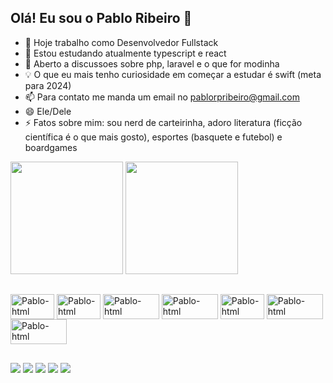 ## Olá! Eu sou o Pablo Ribeiro 👋

- 🔭 Hoje trabalho como Desenvolvedor Fullstack
- 🌱 Estou estudando atualmente typescript e react
- 💬 Aberto a discussoes sobre php, laravel e o que for modinha
- 💡 O que eu mais tenho curiosidade em começar a estudar é swift (meta para 2024)
- 📫 Para contato me manda um email no pablorpribeiro@gmail.com
- 😄 Ele/Dele
- ⚡ Fatos sobre mim: sou nerd de carteirinha, adoro literatura (ficção científica é o que mais gosto), esportes (basquete e futebol) e
  boardgames

<div>
  <a href="https://github.com/pablorudah"></a>
  <img height="180em" src="https://github-readme-stats.vercel.app/api?username=pablorudah" />
  <img height="180em" src="https://github-readme-stats.vercel.app/api/top-langs/?username=pablorudah&layout=compact" />
</div>

##

<div>
  <img align="center" alt="Pablo-html" height="40" width="70" src="https://img.shields.io/badge/HTML-239120?style=for-the-badge&logo=html5&logoColor=white">
  <img align="center" alt="Pablo-html" height="40" width="70" src="https://img.shields.io/badge/CSS-239120?&style=for-the-badge&logo=css3&logoColor=white">
  <img align="center" alt="Pablo-html" height="40" width="90" src="https://img.shields.io/badge/Tailwind_CSS-38B2AC?style=for-the-badge&logo=tailwind-css&logoColor=white">
  <img align="center" alt="Pablo-html" height="40" width="90" src="https://img.shields.io/badge/MySQL-00000F?style=for-the-badge&logo=mysql&logoColor=white">
  <img align="center" alt="Pablo-html" height="40" width="70" src="https://img.shields.io/badge/PHP-777BB4?style=for-the-badge&logo=php&logoColor=white">
  <img align="center" alt="Pablo-html" height="40" width="90" src="https://img.shields.io/badge/Laravel-FF2D20?style=for-the-badge&logo=laravel&logoColor=white">
  <img align="center" alt="Pablo-html" height="40" width="90" src="https://img.shields.io/badge/JavaScript-323330?style=for-the-badge&logo=javascript&logoColor=F7DF1E">
</div>

##

<div>
  <a href="https://github.com/pablorudah" target="_blank"><img src="https://img.shields.io/badge/GitHub-100000?style=for-the-badge&logo=github&logoColor=white"></a>
  <a href="https://www.linkedin.com/in/pablo-ribeiro-082823201/" target="_blank"><img src="https://img.shields.io/badge/LinkedIn-0077B5?style=for-the-badge&logo=linkedin&logoColor=white"></a>
  <a href="https://www.instagram.com/pablorudah/" target="_blank"><img src="https://img.shields.io/badge/Instagram-E4405F?style=for-the-badge&logo=instagram&logoColor=white"></a>
  <a href="https://twitter.com/PabloRudah" target="_blank"><img src="https://img.shields.io/badge/Twitter-1DA1F2?style=for-the-badge&logo=twitter&logoColor=white"></a>
  <a href="mailto:pablorpribeiro@gmail.com" target="_blank"><img src="https://img.shields.io/badge/Gmail-D14836?style=for-the-badge&logo=gmail&logoColor=white"></a>
</div>





